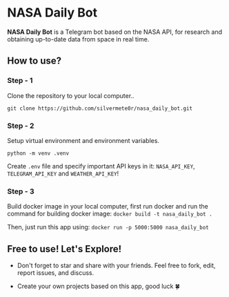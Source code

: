 # NASA Daily Bot

**NASA Daily Bot** is a Telegram bot based on the NASA API, for research and obtaining up-to-date data from space in real time.

## How to use?

### Step - 1

Clone the repository to your local computer..

`git clone https://github.com/silvermete0r/nasa_daily_bot.git`

### Step - 2

Setup virtual environment and environment variables.

`python -m venv .venv`

Create `.env` file and specify important API keys in it: `NASA_API_KEY`, `TELEGRAM_API_KEY` and `WEATHER_API_KEY`!

### Step - 3 

Build docker image in your local computer, first run docker and run the command for building docker image: `docker build -t nasa_daily_bot .`

Then, just run this app using: `docker run -p 5000:5000 nasa_daily_bot`


## Free to use! Let's Explore!

 - Don't forget to star and share with your friends. Feel free to fork, edit, report issues, and discuss. 

 - Create your own projects based on this app, good luck 🍀 









